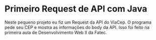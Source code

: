# Primeiro Request de API com Java

Neste pequeno projeto eu fiz um Request da API do ViaCep. O programa pede seu CEP e mostra as informações do body da API. Isso foi feito na primeira aula de Desenvolvimento Web II da Fatec.
